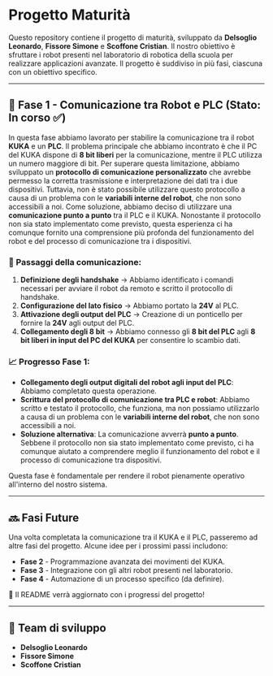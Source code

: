# Progetto Maturità

Questo repository contiene il progetto di maturità, sviluppato da **Delsoglio Leonardo**, **Fissore Simone** e **Scoffone Cristian**. Il nostro obiettivo è sfruttare i robot presenti nel laboratorio di robotica della scuola per realizzare applicazioni avanzate. Il progetto è suddiviso in più fasi, ciascuna con un obiettivo specifico.

---

## 🔹 **Fase 1 - Comunicazione tra Robot e PLC** (Stato: **In corso** ✅)

In questa fase abbiamo lavorato per stabilire la comunicazione tra il robot **KUKA** e un **PLC**. Il problema principale che abbiamo incontrato è che il PC del KUKA dispone di **8 bit liberi** per la comunicazione, mentre il PLC utilizza un numero maggiore di bit. Per superare questa limitazione, abbiamo sviluppato un **protocollo di comunicazione personalizzato** che avrebbe permesso la corretta trasmissione e interpretazione dei dati tra i due dispositivi. Tuttavia, non è stato possibile utilizzare questo protocollo a causa di un problema con le **variabili interne del robot**, che non sono accessibili a noi. Come soluzione, abbiamo deciso di utilizzare una **comunicazione punto a punto** tra il PLC e il KUKA. Nonostante il protocollo non sia stato implementato come previsto, questa esperienza ci ha comunque fornito una comprensione più profonda del funzionamento del robot e del processo di comunicazione tra i dispositivi.

### 🔧 Passaggi della comunicazione:

1. **Definizione degli handshake** → Abbiamo identificato i comandi necessari per avviare il robot da remoto e scritto il protocollo di handshake.  
2. **Configurazione del lato fisico** → Abbiamo portato la **24V** al PLC.  
3. **Attivazione degli output del PLC** → Creazione di un ponticello per fornire la **24V** agli output del PLC.  
4. **Collegamento degli 8 bit** → Abbiamo connesso gli **8 bit del PLC** agli **8 bit liberi in input del PC del KUKA** per consentire lo scambio dati.  

### 📈 Progresso Fase 1:

- **Collegamento degli output digitali del robot agli input del PLC**: Abbiamo completato questa operazione.
- **Scrittura del protocollo di comunicazione tra PLC e robot**: Abbiamo scritto e testato il protocollo, che funziona, ma non possiamo utilizzarlo a causa di un problema con le **variabili interne del robot**, che non sono accessibili a noi.
- **Soluzione alternativa**: La comunicazione avverrà **punto a punto**. Sebbene il protocollo non sia stato implementato come previsto, ci ha comunque aiutato a comprendere meglio il funzionamento del robot e il processo di comunicazione tra dispositivi.

Questa fase è fondamentale per rendere il robot pienamente operativo all'interno del nostro sistema.

---

## 🔜 **Fasi Future**

Una volta completata la comunicazione tra il KUKA e il PLC, passeremo ad altre fasi del progetto. Alcune idee per i prossimi passi includono:

- **Fase 2** - Programmazione avanzata dei movimenti del KUKA.  
- **Fase 3** - Integrazione con gli altri robot presenti nel laboratorio.  
- **Fase 4** - Automazione di un processo specifico (da definire).  

📌 Il README verrà aggiornato con i progressi del progetto!

---

## 👥 Team di sviluppo  

- **Delsoglio Leonardo**  
- **Fissore Simone**  
- **Scoffone Cristian**
